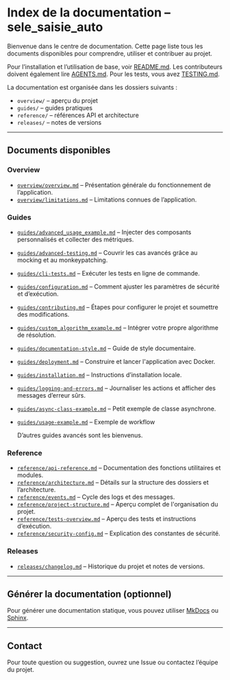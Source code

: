 # Index de la documentation – sele_saisie_auto

Bienvenue dans le centre de documentation. Cette page liste tous les documents disponibles pour comprendre, utiliser et contribuer au projet.

Pour l’installation et l’utilisation de base, voir [README.md](../README.md). Les contributeurs doivent également lire [AGENTS.md](../AGENTS.md). Pour les tests, vous avez [TESTING.md](../TESTING.md).

La documentation est organisée dans les dossiers suivants :
- `overview/` – aperçu du projet
- `guides/` – guides pratiques
- `reference/` – références API et architecture
- `releases/` – notes de versions

---

## Documents disponibles

### Overview

- [`overview/overview.md`](overview/overview.md) – Présentation générale du fonctionnement de l’application.
- [`overview/limitations.md`](overview/limitations.md) – Limitations connues de l’application.

### Guides
- [`guides/advanced_usage_example.md`](guides/advanced_usage_example.md) – Injecter des composants personnalisés et collecter des métriques.
- [`guides/advanced-testing.md`](guides/advanced-testing.md) – Couvrir les cas avancés grâce au mocking et au monkeypatching.
- [`guides/cli-tests.md`](guides/cli-tests.md) – Exécuter les tests en ligne de commande.
- [`guides/configuration.md`](guides/configuration.md) – Comment ajuster les paramètres de sécurité et d’exécution.
- [`guides/contributing.md`](guides/contributing.md) – Étapes pour configurer le projet et soumettre des modifications.
- [`guides/custom_algorithm_example.md`](guides/custom_algorithm_example.md) – Intégrer votre propre algorithme de résolution.
- [`guides/documentation-style.md`](guides/documentation-style.md) – Guide de style documentaire.
- [`guides/deployment.md`](guides/deployment.md) – Construire et lancer l'application avec Docker.
- [`guides/installation.md`](guides/installation.md) – Instructions d’installation locale.
- [`guides/logging-and-errors.md`](guides/logging-and-errors.md) – Journaliser les actions et afficher des messages d’erreur sûrs.
- [`guides/async-class-example.md`](guides/async-class-example.md) – Petit exemple de classe asynchrone.
- [`guides/usage-example.md`](guides/usage-example.md) – Exemple de workflow

  D’autres guides avancés sont les bienvenus.

### Reference

- [`reference/api-reference.md`](reference/api-reference.md) – Documentation des fonctions utilitaires et modules.
- [`reference/architecture.md`](reference/architecture.md) – Détails sur la structure des dossiers et l’architecture.
- [`reference/events.md`](reference/events.md) – Cycle des logs et des messages.
- [`reference/project-structure.md`](reference/project-structure.md) – Aperçu complet de l'organisation du projet.
- [`reference/tests-overview.md`](reference/tests-overview.md) – Aperçu des tests et instructions d’exécution.
- [`reference/security-config.md`](reference/security-config.md) – Explication des constantes de sécurité.


### Releases

- [`releases/changelog.md`](releases/changelog.md) – Historique du projet et notes de versions.

---

## Générer la documentation (optionnel)

Pour générer une documentation statique, vous pouvez utiliser [MkDocs](https://www.mkdocs.org/) ou [Sphinx](https://www.sphinx-doc.org/).

---

## Contact

Pour toute question ou suggestion, ouvrez une Issue ou contactez l’équipe du projet.
